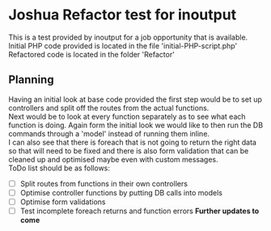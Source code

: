 # Joshua Refactor test for inoutput
This is a test provided by inoutput for a job opportunity that is available.<br/>
Initial PHP code provided is located in the file 'initial-PHP-script.php'<br/>
Refactored code is located in the folder 'Refactor'<br/>
## Planning
Having an initial look at base code provided the first step would be to set up controllers and split off the routes from the actual functions.<br/>
Next would be to look at every function separately as to see what each function is doing. Again form the initial look we would like to then run the DB commands through a 'model' instead of running them inline.<br/>
I can also see that there is foreach that is not going to return the right data so that will need to be fixed and there is also form validation that can be cleaned up and optimised maybe even with custom messages.<br/>
ToDo list should be as follows:<br/>
- [ ] Split routes from functions in their own controllers
- [ ] Optimise controller functions by putting DB calls into models
- [ ] Optimise form validations
- [ ] Test incomplete foreach returns and function errors
**Further updates to come**